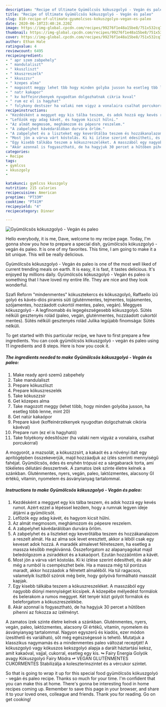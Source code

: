 ```yaml
---
description: "Recipe of Ultimate Gyümölcsös kókuszgolyó - Vegán és paleo"
title: "Recipe of Ultimate Gyümölcsös kókuszgolyó - Vegán és paleo"
slug: 810-recipe-of-ultimate-gyumolcsos-kokuszgolyo-vegan-es-paleo
date: 2020-06-10T23:40:24.220Z
image: https://img-global.cpcdn.com/recipes/99276f1e48a15be8/751x532cq70/gyumolcsos-kokuszgolyo-vegan-es-paleo-recept-foto.jpg
thumbnail: https://img-global.cpcdn.com/recipes/99276f1e48a15be8/751x532cq70/gyumolcsos-kokuszgolyo-vegan-es-paleo-recept-foto.jpg
cover: https://img-global.cpcdn.com/recipes/99276f1e48a15be8/751x532cq70/gyumolcsos-kokuszgolyo-vegan-es-paleo-recept-foto.jpg
author: Ethan Hale
ratingvalue: 4
reviewcount: 6495
recipeingredient:
- " apr szem zabpehely"
- " mandulaliszt"
- " kkuszliszt"
- " kkuszreszelk"
- " kkuszzsr"
- " kzepes alma"
- " magozott meggy lehet tbb hogy minden golyba jusson ha esetleg tbb lenne mint 20"
- " natr kakapor"
- " kv koffeinrzkenyek nyugodtan dolgozhatnak cikria kvval"
- " rum ez el is hagyhat"
- " folykony destszer ha valaki nem vigyz a vonalaira csalhat porcukorral"
recipeinstructions:
- "Kezdésként a meggyet egy kis tálba teszem, és adok hozzá egy kevés rumot. Azért ezzel a lépéssel kezdem, hogy a rumnak legyen ideje átjárni a gyümölcsöt."
- "Lefőzök egy adag kávét, és hagyom kicsit hűlni."
- "Az almát megmosom, meghámozom és pépesre reszelem."
- "A zabpelyhet kávédarálóban durvára őrlöm."
- "A zabpelyhet és a liszteket egy keverőtálba teszem és hozzákanalazom a reszelt almát. Ha az alma sok levet eresztett, akkor a léből csak egy keveset adok hozzá. A maradék almalevet félreteszem, ha esetleg a massza később megkívánná. Összeforgatom az alapanyagokat majd beledolgozom a zsiradékot és a kakaóport. Ezután hozzáöntöm a kávét."
- "Most jön a várva várt kóstolás. Ki ki ízlése szerint édesítheti, és akár még a rumból is csempészhet bele. Ha a massza még túl porózus maradt, akkor hozzáadok a félretett almaléből. Ha túl ragacsos, valamelyik lisztből szórok még bele, hogy golyóvá formálható masszát kapjak."
- "Egy kisebb tálkába teszem a kókuszreszeléket. A masszából egy nagyobb diónyi mennyiséget kicsípek. A közepébe mélyedést formálok és belerakom a rumos meggyet. Két tenyér közt golyót formálok és beleforgatom a kókuszreszelékbe."
- "Akár azonnal is fogyasztható, de ha hagyjuk 30 percet a hűtőben pihenni az fokozza az ízélményt."
categories:
- Recipe
tags:
- gymlcss
- kkuszgoly
- 

katakunci: gymlcss kkuszgoly  
nutrition: 215 calories
recipecuisine: American
preptime: "PT33M"
cooktime: "PT41M"
recipeyield: "4"
recipecategory: Dinner

---
```



![Gyümölcsös kókuszgolyó - Vegán és paleo](https://img-global.cpcdn.com/recipes/99276f1e48a15be8/751x532cq70/gyumolcsos-kokuszgolyo-vegan-es-paleo-recept-foto.jpg)

Hello everybody, it is me, Dave, welcome to my recipe page. Today, I'm gonna show you how to prepare a special dish, gyümölcsös kókuszgolyó - vegán és paleo. It is one of my favorites. This time, I am going to make it a bit unique. This will be really delicious.

Gyümölcsös kókuszgolyó - Vegán és paleo is one of the most well liked of current trending meals on earth. It is easy, it is fast, it tastes delicious. It's enjoyed by millions daily. Gyümölcsös kókuszgolyó - Vegán és paleo is something that I have loved my entire life. They are nice and they look wonderful.

Szafi Reform &#34;mindenmentes&#34; kókusztekercs és kókuszgolyó, Raffaello ízű golyó és kávés-diós piramis süti (gluténmentes, tejmentes, tojásmentes, szójamentes, hozzáadott cukortól mentes, paleo, vegán). Meggyes kókuszgolyó - A legfinomabb és legegészségesebb kókuszgolyó. Sütés nélküli gesztenyés rolád (paleo, vegán, gluténmentes, hozzáadott cukortól mentes). Sütés nélküli gesztenyés rolád Julika legújabb finomsága: Sütés nélküli.


To get started with this particular recipe, we have to first prepare a few ingredients. You can cook gyümölcsös kókuszgolyó - vegán és paleo using 11 ingredients and 8 steps. Here is how you cook it.

<!--inarticleads1-->

##### The ingredients needed to make Gyümölcsös kókuszgolyó - Vegán és paleo:

1. Make ready  apró szemű zabpehely
1. Take  mandulaliszt
1. Prepare  kókuszliszt
1. Prepare  kókuszreszelék
1. Take  kókuszzsír
1. Get  közepes alma
1. Take  magozott meggy (lehet több, hogy minden golyóba jusson, ha esetleg több lenne, mint 20)
1. Get  natúr kakaópor
1. Prepare  kávé (koffeinérzékenyek nyugodtan dolgozhatnak cikória kávéval)
1. Prepare  rum (ez el is hagyható)
1. Take  folyékony édesítőszer (ha valaki nem vigyáz a vonalaira, csalhat porcukorral)


A mogyorót, a mazsolát, a kókuszzsírt, a kakaót és a növényi italt egy aprítógépben összekeverjük, majd hozzáadjuk az ízlés szerinti mennyiségű fahéjat. Gyümölcsös, édes és enyhén trópusi ez a sárgabarack torta, ami tökéletes délutáni desszertnek. A zamatos ízek szinte életre kelnek a szánkban. Gluténmentes, nyers, vegán, paleo, laktózmentes, alacsony GI értékű, vitamin, nyomelem és ásványianyag tartalommal. 

<!--inarticleads2-->

##### Instructions to make Gyümölcsös kókuszgolyó - Vegán és paleo:

1. Kezdésként a meggyet egy kis tálba teszem, és adok hozzá egy kevés rumot. Azért ezzel a lépéssel kezdem, hogy a rumnak legyen ideje átjárni a gyümölcsöt.
1. Lefőzök egy adag kávét, és hagyom kicsit hűlni.
1. Az almát megmosom, meghámozom és pépesre reszelem.
1. A zabpelyhet kávédarálóban durvára őrlöm.
1. A zabpelyhet és a liszteket egy keverőtálba teszem és hozzákanalazom a reszelt almát. Ha az alma sok levet eresztett, akkor a léből csak egy keveset adok hozzá. A maradék almalevet félreteszem, ha esetleg a massza később megkívánná. Összeforgatom az alapanyagokat majd beledolgozom a zsiradékot és a kakaóport. Ezután hozzáöntöm a kávét.
1. Most jön a várva várt kóstolás. Ki ki ízlése szerint édesítheti, és akár még a rumból is csempészhet bele. Ha a massza még túl porózus maradt, akkor hozzáadok a félretett almaléből. Ha túl ragacsos, valamelyik lisztből szórok még bele, hogy golyóvá formálható masszát kapjak.
1. Egy kisebb tálkába teszem a kókuszreszeléket. A masszából egy nagyobb diónyi mennyiséget kicsípek. A közepébe mélyedést formálok és belerakom a rumos meggyet. Két tenyér közt golyót formálok és beleforgatom a kókuszreszelékbe.
1. Akár azonnal is fogyasztható, de ha hagyjuk 30 percet a hűtőben pihenni az fokozza az ízélményt.


A zamatos ízek szinte életre kelnek a szánkban. Gluténmentes, nyers, vegán, paleo, laktózmentes, alacsony GI értékű, vitamin, nyomelem és ásványianyag tartalommal. Nagyon egyszerű és kiadós, ezer módon ízesíthető és variálható, sőt még egészségessé is tehető. Mutatjuk a klasszikus nagymamás és a mindenmentes paleo változat receptjét! A kókuszgolyó vagy kókuszos kekszgolyó alapja a darált háztartási keksz, amit kakaóval, vajjal, cukorral, esetleg egy kis. ↬ Fairy Energia Golyók avagy Kókuszgolyó Fairy Módra ↫ VEGÁN GLUTÉNMENTES CUKORMENTES Stabilizálja a koleszterinszintet és a vércukor szintet. 

So that is going to wrap it up for this special food gyümölcsös kókuszgolyó - vegán és paleo recipe. Thanks so much for your time. I'm confident that you can make this at home. There's gonna be interesting food in home recipes coming up. Remember to save this page in your browser, and share it to your loved ones, colleague and friends. Thank you for reading. Go on get cooking!
